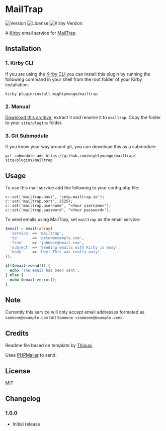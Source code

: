 # MailTrap
![Version](https://img.shields.io/badge/version-1.0.1-green.svg)
![License](https://img.shields.io/badge/license-MIT-green.svg)
![Kirby Version](https://img.shields.io/badge/Kirby-2.4%2B-red.svg)

A [Kirby](http://getkirby.com) email service for [MailTrap](https://mailtrap.io)

## Installation

### 1. Kirby CLI

If you are using the [Kirby CLI](https://github.com/getkirby/cli) you can install this plugin by running the following command in your shell from the root folder of your Kirby installation:

```
kirby plugin:install mightymango/mailtrap
```

### 2. Manual
[Download this archive](https://github.com/mightymango/mailtrap/archive/1.0.1.zip), extract it and rename it to `mailtrap`. Copy the folder to your `site/plugins` folder.

### 3. Git Submodule
If you know your way around git, you can download this as a submodule:

```
git submodule add https://github.com/mightymango/mailtrap/ site/plugins/mailtrap
```

## Usage
To use this mail service add the following to your config.php file:

```
c::set('mailtrap.host', 'smtp.mailtrap.io');
c::set('mailtrap.port', 2525);
c::set('mailtrap.username', "<Your username>");
c::set('mailtrap.password', "<Your password>");
```

To send emails using MailTrap, set `mailtrap` as the email service:

```php
$email = email(array(
  'service' => 'mailtrap',
  'to'      => 'peter@example.com',
  'from'    => 'johndoe@email.com',
  'subject' => 'Sending emails with Kirby is easy',
  'body'    => 'Hey! This was really easy!'
));

if($email->send()) {
  echo 'The email has been sent';
} else {
  echo $email->error();
}
```

## Note
Currently this service will only accept email addresses formated as `someone@example.com` not `Someone <someone@example.com>`.


## Credits
Readme file based on template by [Thiousi](https://github.com/Thiousi/kirby-plugin-starterkit)

Uses [PHPMailer](https://github.com/PHPMailer/PHPMailer) to send.

## License
MIT

## Changelog
### 1.0.0
- Initial release
